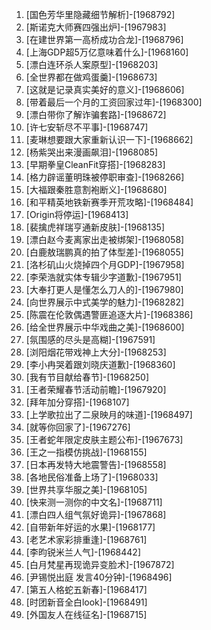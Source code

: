 
1. [国色芳华里隐藏细节解析]-[1968792]
1. [斯诺克大师赛四强出炉]-[1967983]
1. [在建世界第一高桥成功合龙]-[1968796]
1. [上海GDP超5万亿意味着什么]-[1968160]
1. [漂白连环杀人案原型]-[1968203]
1. [全世界都在做鸡蛋羹]-[1968673]
1. [这就是记录真实美好的意义]-[1968606]
1. [带着最后一个月的工资回家过年]-[1968300]
1. [漂白带你了解诈骗套路]-[1968672]
1. [许七安斩尽不平事]-[1968747]
1. [麦琳想要跟大家重新认识一下]-[1968662]
1. [杨紫哭出来漫画飙泪]-[1968085]
1. [早期拳皇CleanFit穿搭]-[1968283]
1. [格力辟谣董明珠被停职审查]-[1968266]
1. [大福跟秦胜意割袍断义]-[1968680]
1. [和平精英地铁新赛季开荒攻略]-[1968484]
1. [Origin将停运]-[1968413]
1. [裴擒虎祥瑞亨通新皮肤]-[1968135]
1. [漂白赵今麦离家出走被绑架]-[1968058]
1. [白鹿敖瑞鹏真的拍了体型差]-[1968055]
1. [洛杉矶山火烧掉四个月GDP]-[1967958]
1. [李荣浩就实体专辑少字道歉]-[1967951]
1. [大奉打更人是懂怎么刀人的]-[1967980]
1. [向世界展示中式美学的魅力]-[1968282]
1. [陈震在伦敦偶遇警匪追逐大片]-[1968386]
1. [给全世界展示中华戏曲之美]-[1968600]
1. [氛围感的尽头是高糊]-[1967591]
1. [浏阳烟花带戏神上大分]-[1968253]
1. [李小冉哭着跟刘晓庆道歉]-[1968360]
1. [我有节目献给春节]-[1968250]
1. [王者荣耀春节活动前瞻]-[1967920]
1. [拜年加分穿搭]-[1968107]
1. [上学歌拉出了二泉映月的味道]-[1968497]
1. [就等你回家了]-[1967276]
1. [王者蛇年限定皮肤主题公布]-[1967673]
1. [王之一指模仿挑战]-[1968155]
1. [日本再发特大地震警告]-[1968558]
1. [各地民俗准备上场了]-[1968033]
1. [世界共享华服之美]-[1968105]
1. [快来测一测你的中文名]-[1968711]
1. [漂白四人组气氛好诡异]-[1967868]
1. [自带新年好运的水果]-[1968177]
1. [老艺术家彩排重逢]-[1968761]
1. [李昀锐米兰人气]-[1968442]
1. [白月梵星再现诡异变脸术]-[1967872]
1. [尹锡悦出庭 发言40分钟]-[1968496]
1. [第五人格蛇五新春]-[1968417]
1. [时团新音全白look]-[1968491]
1. [外国友人在线征名]-[1968715]